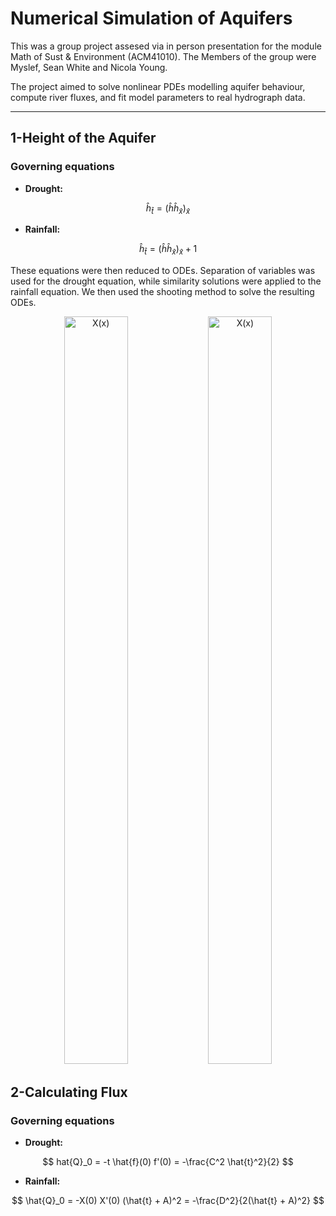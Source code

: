 # Numerical Simulation of Aquifers

This was a group project assesed via in person presentation for the module Math of Sust & Environment (ACM41010). The Members of the group were Myslef, Sean White and Nicola Young.

The project aimed to solve nonlinear PDEs modelling aquifer behaviour, compute river fluxes, and fit model parameters to real hydrograph data.

***
## 1-Height of the Aquifer

### Governing equations 

- **Drought:**
  
$$ \hat{h}_{\hat{t}} = (\hat{h}  \hat{h}_{\hat{x}})_{\hat{x}} $$

- **Rainfall:**
  
$$ \hat{h}_{\hat{t}} = (\hat{h}  \hat{h}_{\hat{x}})_{\hat{x}} + 1 $$

These equations were then reduced to ODEs. Separation of variables was used for the drought equation, while similarity solutions were applied to the rainfall equation. We then used the shooting method to solve the resulting ODEs.

<p align="center">
  <img width="45%" height="1196" alt="X(x)" src="https://github.com/user-attachments/assets/349de884-1d22-4520-b408-d81fdfc980d1" />
  <img width="45%" height="1196" alt="X(x)" src="https://github.com/user-attachments/assets/8609d89f-be43-4ef4-a781-11c383639144" />
</p>

## 2-Calculating Flux

### Governing equations 

- **Drought:**
  
$$ hat{Q}_0 = -t \hat{f}(0) f'(0) = -\frac{C^2 \hat{t}^2}{2}  $$

- **Rainfall:**
  
$$ \hat{Q}_0 = -X(0) X'(0) (\hat{t} + A)^2 = -\frac{D^2}{2(\hat{t} + A)^2} $$


